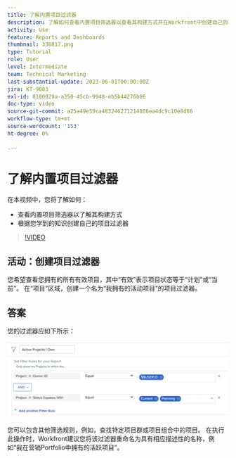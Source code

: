 ```yaml
---
title: 了解内置项目过滤器
description: 了解如何查看内置项目筛选器以查看其构建方式并在Workfront中创建自己的项目筛选器。
activity: use
feature: Reports and Dashboards
thumbnail: 336817.png
type: Tutorial
role: User
level: Intermediate
team: Technical Marketing
last-substantial-update: 2023-06-01T00:00:00Z
jira: KT-9083
exl-id: 8180029a-a350-45cb-9948-eb5b44276b86
doc-type: video
source-git-commit: a25a49e59ca483246271214886ea4dc9c10e8d66
workflow-type: tm+mt
source-wordcount: '153'
ht-degree: 0%

---
```


# 了解内置项目过滤器

在本视频中，您将了解如何：

* 查看内置项目筛选器以了解其构建方式
* 根据您学到的知识创建自己的项目过滤器

>[!VIDEO](https://video.tv.adobe.com/v/336817/?quality=12&learn=on)


## 活动：创建项目过滤器

您希望查看您拥有的所有有效项目，其中“有效”表示项目状态等于“计划”或“当前”。 在“项目”区域，创建一个名为“我拥有的活动项目”的项目过滤器。

## 答案

您的过滤器应如下所示：

![用于创建项目筛选器的屏幕图像](assets/opening-built-in-project-filters-1.png)

您可以包含其他筛选规则，例如，查找特定项目群或项目组合中的项目。 在执行此操作时，Workfront建议您将该过滤器重命名为具有相应描述性的名称，例如“我在营销Portfolio中拥有的活跃项目”。
